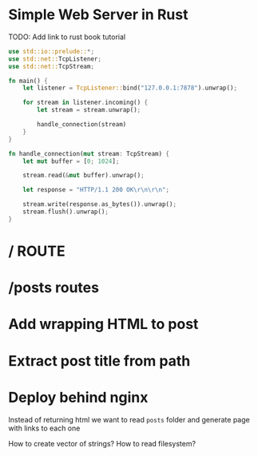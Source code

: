 # Simple Web Server in Rust

TODO: Add link to rust book tutorial

```rust
use std::io::prelude::*;
use std::net::TcpListener;
use std::net::TcpStream;

fn main() {
    let listener = TcpListener::bind("127.0.0.1:7878").unwrap();

    for stream in listener.incoming() {
        let stream = stream.unwrap();

        handle_connection(stream)
    }
}

fn handle_connection(mut stream: TcpStream) {
    let mut buffer = [0; 1024];

    stream.read(&mut buffer).unwrap();

    let response = "HTTP/1.1 200 OK\r\n\r\n";

    stream.write(response.as_bytes()).unwrap();
    stream.flush().unwrap();
}
```

# / ROUTE

# /posts routes

# Add wrapping HTML to post

# Extract post title from path

# Deploy behind nginx

Instead of returning html we want to read `posts` folder and generate page with links to each one

How to create vector of strings?
How to read filesystem?